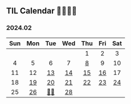 ## TIL Calendar 🐱‍🏍🐾🐣

### 2024.02

| Sun |       Mon       |       Tue       |       Wed       |       Thu       |       Fri       |       Sat       |
| :-: | :-------------: | :-------------: | :-------------: | :-------------: | :-------------: | :-------------: |
|     |                 |                 |                 |        1        |        2        |        3        |
|  4  |        5        |        6        |        7        | [8](240208.md)  |        9        |       10        |
| 11  |       12        | [13](240213.md) | [14](240214.md) | [15](240215.md) | [16](240216.md) |       17        |
| 18  | [19](240219.md) | [20](240220.md) | [21](240221.md) | [22](240222.md) | [23](240223.md) | [24](240224.md) |
| 25  | [26](240226.md) | [👩‍💻](240227.md) | [28](240228.md) |                 |                 |                 |
